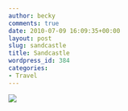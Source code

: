 ```yaml
---
author: becky
comments: true
date: 2010-07-09 16:09:35+00:00
layout: post
slug: sandcastle
title: Sandcastle
wordpress_id: 384
categories:
- Travel
---
```


[![](http://beta.beckyjenson.com/wp-content/uploads/2010/07/blog-September07-0001.jpg)](http://beta.beckyjenson.com/wp-content/uploads/2010/07/blog-September07-0001.jpg)
